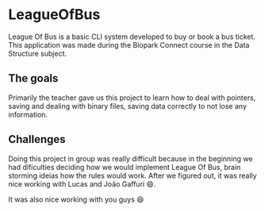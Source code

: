 # LeagueOfBus
League Of Bus is a basic CLI system developed to buy or book a bus ticket. This application was made during the Biopark Connect course in the Data Structure subject.

## The goals
Primarily the teacher gave us this project to learn how to deal with pointers, saving and dealing with binary files, saving data correctly to not lose any information. 

## Challenges
Doing this project in group was really difficult because in the beginning we had dificulties deciding how we would implement League Of Bus, brain storming ideias how 
the rules would work. After we figured out, it was really nice working with Lucas and João Gaffuri :smile:.

It was also nice working with you guys :smile:
